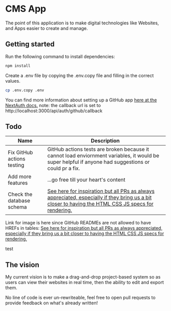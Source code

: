 # CMS App

The point of this application is to make digital technologies like Websites, and Apps easier to create and manage.

## Getting started

Run the following command to install dependencies:

```bash
npm install
```

Create a .env file by copying the .env.copy file and filling in the correct values.

```bash
cp .env.copy .env
```

You can find more information about setting up a GitHub app [here at the NextAuth docs.]("https://next-auth.js.org/providers/github") note: the callback url is set to http://localhost:3000/api/auth/github/callback


## Todo
<!-- table -->
| Name | Description |
| ---- | ----- |
| Fix GitHub actions testing | GitHub actions tests are broken because it cannot load enviornment variables, it would be super helpful if anyone had suggestions or could pr a fix. |
| Add more features | ...go free till your heart's content |
| Check the database schema | [See here for inspiration but all PRs as always appreciated, especially if they bring us a bit closer to having the HTML CSS JS specs for rendering.]("https://www.figma.com/file/MiJuTQhBuN2PzXhfdOjVIg/Image-Collection-%F0%9F%93%B8?node-id=1%3A2") |

Link for image is here since GitHub READMEs are not allowed to have HREFs in tables: [See here for inspiration but all PRs as always appreciated, especially if they bring us a bit closer to having the HTML CSS JS specs for rendering.]("https://www.figma.com/file/MiJuTQhBuN2PzXhfdOjVIg/Image-Collection-%F0%9F%93%B8?node-id=1%3A2")

test

## The vision 

My current vision is to make a drag-and-drop project-based system so as users can view their websites in real time, then the ability to edit and export them.

No line of code is ever un-rewriteable, feel free to open pull requests to provide feedback on what's already written! 
